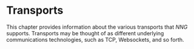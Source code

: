 # Transports

This chapter provides information about the various transports that _NNG_ supports.
Transports may be thought of as different underlying communications
technologies, such as TCP, Websockets, and so forth.
